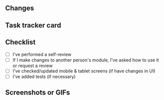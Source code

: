 ## Changes

<!--- Describe your changes -->

## Task tracker card

<!--- Issue to which the pull request is related -->

## Checklist

<!--- Go over all the following points, and put an `x` in all the boxes that apply. -->

- [ ] I've performed a self-review
- [ ] If I make changes to another person's module, I've asked how to use it or request a review
- [ ] I've checked/updated mobile & tablet screens (if have changes in UI)
- [ ] I've added tests (if necessary)

## Screenshots or GIFs

<!--- (if appropriate) -->
